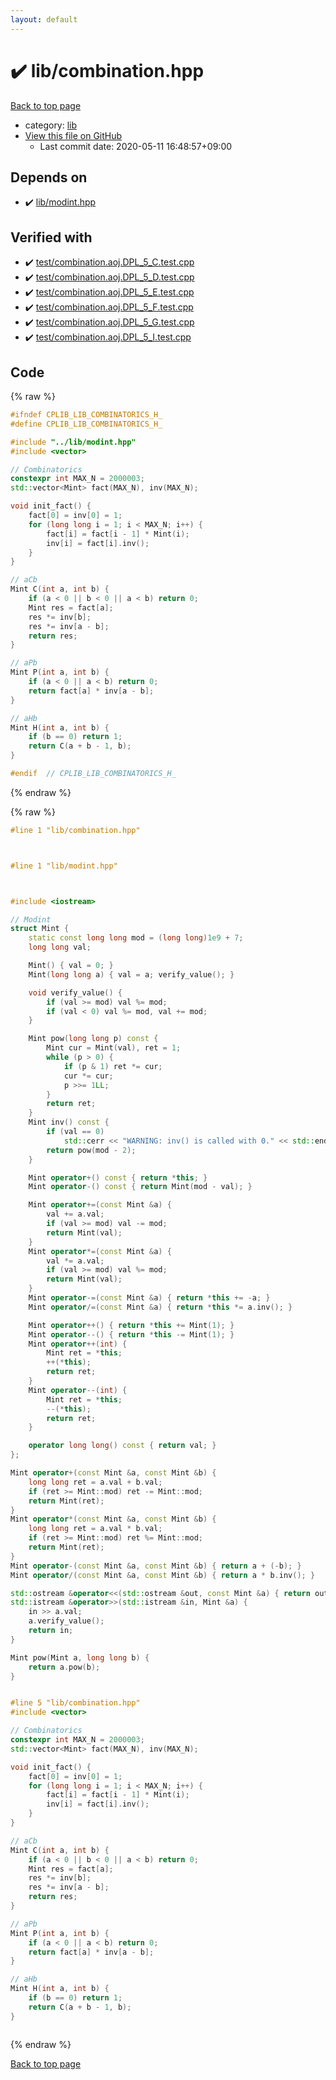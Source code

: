 ```yaml
---
layout: default
---
```


<!-- mathjax config similar to math.stackexchange -->
<script type="text/javascript" async
  src="https://cdnjs.cloudflare.com/ajax/libs/mathjax/2.7.5/MathJax.js?config=TeX-MML-AM_CHTML">
</script>
<script type="text/x-mathjax-config">
  MathJax.Hub.Config({
    TeX: { equationNumbers: { autoNumber: "AMS" }},
    tex2jax: {
      inlineMath: [ ['$','$'] ],
      processEscapes: true
    },
    "HTML-CSS": { matchFontHeight: false },
    displayAlign: "left",
    displayIndent: "2em"
  });
</script>

<script type="text/javascript" src="https://cdnjs.cloudflare.com/ajax/libs/jquery/3.4.1/jquery.min.js"></script>
<script src="https://cdn.jsdelivr.net/npm/jquery-balloon-js@1.1.2/jquery.balloon.min.js" integrity="sha256-ZEYs9VrgAeNuPvs15E39OsyOJaIkXEEt10fzxJ20+2I=" crossorigin="anonymous"></script>
<script type="text/javascript" src="../../assets/js/copy-button.js"></script>
<link rel="stylesheet" href="../../assets/css/copy-button.css" />


# :heavy_check_mark: lib/combination.hpp

<a href="../../index.html">Back to top page</a>

* category: <a href="../../index.html#e8acc63b1e238f3255c900eed37254b8">lib</a>
* <a href="{{ site.github.repository_url }}/blob/master/lib/combination.hpp">View this file on GitHub</a>
    - Last commit date: 2020-05-11 16:48:57+09:00




## Depends on

* :heavy_check_mark: <a href="modint.hpp.html">lib/modint.hpp</a>


## Verified with

* :heavy_check_mark: <a href="../../verify/test/combination.aoj.DPL_5_C.test.cpp.html">test/combination.aoj.DPL_5_C.test.cpp</a>
* :heavy_check_mark: <a href="../../verify/test/combination.aoj.DPL_5_D.test.cpp.html">test/combination.aoj.DPL_5_D.test.cpp</a>
* :heavy_check_mark: <a href="../../verify/test/combination.aoj.DPL_5_E.test.cpp.html">test/combination.aoj.DPL_5_E.test.cpp</a>
* :heavy_check_mark: <a href="../../verify/test/combination.aoj.DPL_5_F.test.cpp.html">test/combination.aoj.DPL_5_F.test.cpp</a>
* :heavy_check_mark: <a href="../../verify/test/combination.aoj.DPL_5_G.test.cpp.html">test/combination.aoj.DPL_5_G.test.cpp</a>
* :heavy_check_mark: <a href="../../verify/test/combination.aoj.DPL_5_I.test.cpp.html">test/combination.aoj.DPL_5_I.test.cpp</a>


## Code

<a id="unbundled"></a>
{% raw %}
```cpp
#ifndef CPLIB_LIB_COMBINATORICS_H_
#define CPLIB_LIB_COMBINATORICS_H_

#include "../lib/modint.hpp"
#include <vector>

// Combinatorics
constexpr int MAX_N = 2000003;
std::vector<Mint> fact(MAX_N), inv(MAX_N);

void init_fact() {
    fact[0] = inv[0] = 1;
    for (long long i = 1; i < MAX_N; i++) {
        fact[i] = fact[i - 1] * Mint(i);
        inv[i] = fact[i].inv();
    }
}

// aCb
Mint C(int a, int b) {
    if (a < 0 || b < 0 || a < b) return 0;
    Mint res = fact[a];
    res *= inv[b];
    res *= inv[a - b];
    return res;
}

// aPb
Mint P(int a, int b) {
    if (a < 0 || a < b) return 0;
    return fact[a] * inv[a - b];
}

// aHb
Mint H(int a, int b) {
    if (b == 0) return 1;
    return C(a + b - 1, b);
}

#endif  // CPLIB_LIB_COMBINATORICS_H_

```
{% endraw %}

<a id="bundled"></a>
{% raw %}
```cpp
#line 1 "lib/combination.hpp"



#line 1 "lib/modint.hpp"



#include <iostream>

// Modint
struct Mint {
    static const long long mod = (long long)1e9 + 7;
    long long val;

    Mint() { val = 0; }
    Mint(long long a) { val = a; verify_value(); }

    void verify_value() {
        if (val >= mod) val %= mod;
        if (val < 0) val %= mod, val += mod;
    }

    Mint pow(long long p) const {
        Mint cur = Mint(val), ret = 1;
        while (p > 0) {
            if (p & 1) ret *= cur;
            cur *= cur;
            p >>= 1LL;
        }
        return ret;
    }
    Mint inv() const {
        if (val == 0)
            std::cerr << "WARNING: inv() is called with 0." << std::endl;
        return pow(mod - 2);
    }

    Mint operator+() const { return *this; }
    Mint operator-() const { return Mint(mod - val); }

    Mint operator+=(const Mint &a) {
        val += a.val;
        if (val >= mod) val -= mod;
        return Mint(val);
    }
    Mint operator*=(const Mint &a) {
        val *= a.val;
        if (val >= mod) val %= mod;
        return Mint(val);
    }
    Mint operator-=(const Mint &a) { return *this += -a; }
    Mint operator/=(const Mint &a) { return *this *= a.inv(); }

    Mint operator++() { return *this += Mint(1); }
    Mint operator--() { return *this -= Mint(1); }
    Mint operator++(int) {
        Mint ret = *this;
        ++(*this);
        return ret;
    }
    Mint operator--(int) {
        Mint ret = *this;
        --(*this);
        return ret;
    }

    operator long long() const { return val; }
};

Mint operator+(const Mint &a, const Mint &b) {
    long long ret = a.val + b.val;
    if (ret >= Mint::mod) ret -= Mint::mod;
    return Mint(ret);
}
Mint operator*(const Mint &a, const Mint &b) {
    long long ret = a.val * b.val;
    if (ret >= Mint::mod) ret %= Mint::mod;
    return Mint(ret);
}
Mint operator-(const Mint &a, const Mint &b) { return a + (-b); }
Mint operator/(const Mint &a, const Mint &b) { return a * b.inv(); }

std::ostream &operator<<(std::ostream &out, const Mint &a) { return out << a.val; }
std::istream &operator>>(std::istream &in, Mint &a) {
    in >> a.val;
    a.verify_value();
    return in;
}

Mint pow(Mint a, long long b) {
    return a.pow(b);
}


#line 5 "lib/combination.hpp"
#include <vector>

// Combinatorics
constexpr int MAX_N = 2000003;
std::vector<Mint> fact(MAX_N), inv(MAX_N);

void init_fact() {
    fact[0] = inv[0] = 1;
    for (long long i = 1; i < MAX_N; i++) {
        fact[i] = fact[i - 1] * Mint(i);
        inv[i] = fact[i].inv();
    }
}

// aCb
Mint C(int a, int b) {
    if (a < 0 || b < 0 || a < b) return 0;
    Mint res = fact[a];
    res *= inv[b];
    res *= inv[a - b];
    return res;
}

// aPb
Mint P(int a, int b) {
    if (a < 0 || a < b) return 0;
    return fact[a] * inv[a - b];
}

// aHb
Mint H(int a, int b) {
    if (b == 0) return 1;
    return C(a + b - 1, b);
}



```
{% endraw %}

<a href="../../index.html">Back to top page</a>

